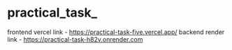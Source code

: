# practical_task_
frontend vercel link -  https://practical-task-five.vercel.app/
backend render link - https://practical-task-h82v.onrender.com